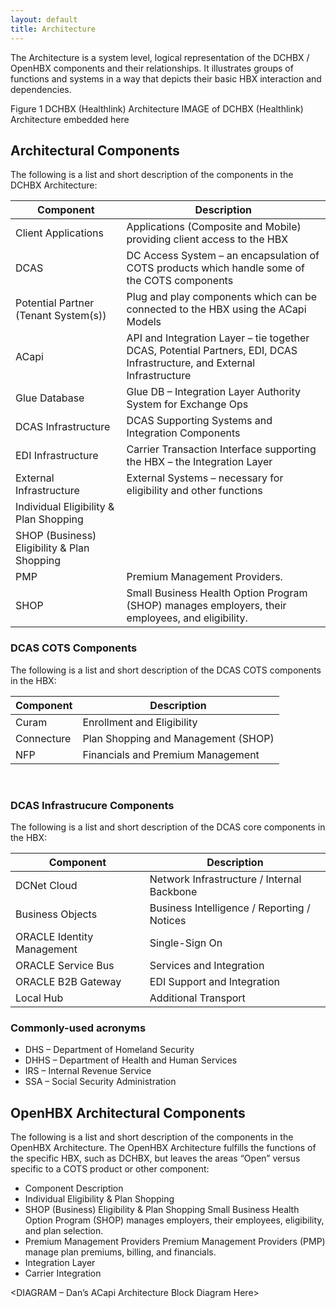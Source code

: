 ```yaml
---
layout: default
title: Architecture
---
```

The Architecture is a system level, logical representation of the DCHBX / OpenHBX components and their relationships.  It illustrates groups of functions and systems in a way that depicts their basic HBX interaction and dependencies.
 
Figure 1	DCHBX (Healthlink) Architecture
IMAGE of DCHBX (Healthlink) Architecture embedded here
 
## Architectural Components
The following is a list and short description of the components in the DCHBX Architecture:

| Component	| Description | 
| --------- | ----------- |
| Client Applications	| Applications (Composite and Mobile) providing client access to the HBX | 
| DCAS	| DC Access System – an encapsulation of COTS products which handle some of the COTS components |
| Potential Partner (Tenant System(s))	| Plug and play components which can be connected to the HBX using the ACapi Models |
| ACapi	| API and Integration Layer – tie together DCAS, Potential Partners, EDI, DCAS Infrastructure, and External Infrastructure |
| Glue Database	| Glue DB – Integration Layer Authority System for Exchange Ops |
| DCAS Infrastructure	| DCAS Supporting Systems and Integration Components |
| EDI Infrastructure | Carrier Transaction Interface supporting the HBX – the Integration Layer |
| External Infrastructure |	External Systems – necessary for eligibility and other functions |
| Individual Eligibility & Plan Shopping |  |
| SHOP (Business) Eligibility & Plan Shopping	|  |
| PMP	| Premium Management Providers. |
| SHOP	| Small Business Health Option Program (SHOP) manages employers, their employees, and eligibility. |

### DCAS COTS Components
The following is a list and short description of the DCAS COTS components in the HBX:

| Component	| Description | 
| --------- | ----------- |
| Curam | Enrollment and Eligibility |
| Connecture | Plan Shopping and Management (SHOP) |
|	NFP | Financials and Premium Management |
 
### DCAS Infrastrucure Components
The following is a list and short description of the DCAS core components in the HBX:

| Component	| Description | 
| --------- | ----------- |
| DCNet Cloud | Network Infrastructure / Internal Backbone
| Business Objects | Business Intelligence / Reporting / Notices | 
| ORACLE Identity Management | Single-Sign On |
| ORACLE Service Bus | Services and Integration |
| ORACLE B2B Gateway | EDI Support and Integration |
| Local Hub | Additional Transport |

### Commonly-used acronyms 
* DHS – Department of Homeland Security
* DHHS – Department of Health and Human Services
* IRS – Internal Revenue Service
* SSA – Social Security Administration

## OpenHBX Architectural Components
The following is a list and short description of the components in the OpenHBX Architecture.  The OpenHBX Architecture fulfills the functions of the specific HBX, such as DCHBX, but leaves the areas “Open” versus specific to a COTS product or other component:

* Component	Description
* Individual Eligibility & Plan Shopping	
* SHOP (Business) Eligibility & Plan Shopping	Small Business Health Option Program (SHOP) manages employers, their employees, eligibility, and plan selection.
* Premium Management Providers	Premium Management Providers (PMP) manage plan premiums, billing, and financials.
* Integration Layer	
* Carrier Integration	

<DIAGRAM – Dan’s ACapi Architecture Block Diagram Here>
